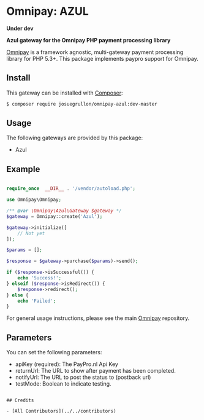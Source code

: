 # Omnipay: AZUL
**Under dev**

**Azul gateway for the Omnipay PHP payment processing library**


[Omnipay](https://github.com/thephpleague/omnipay) is a framework agnostic, multi-gateway payment
processing library for PHP 5.3+. This package implements paypro support for Omnipay.

## Install

This gateway can be installed with [Composer](https://getcomposer.org/):

``` bash
$ composer require josuegrullon/omnipay-azul:dev-master
```

## Usage

The following gateways are provided by this package:

 * Azul

## Example

```php

require_once  __DIR__ . '/vendor/autoload.php';

use Omnipay\Omnipay;

/** @var \Omnipay\Azul\Gateway $gateway */
$gateway = Omnipay::create('Azul');

$gateway->initialize([
    // Not yet
]);

$params = [];

$response = $gateway->purchase($params)->send();

if ($response->isSuccessful()) {
    echo 'Success!';
} elseif ($response->isRedirect()) {
    $response->redirect();
} else {
    echo 'Failed';
}
```

For general usage instructions, please see the main [Omnipay](https://github.com/thephpleague/omnipay) repository.

## Parameters

You can set the following parameters:

 - apiKey (required): The PayPro.nl Api Key
 - returnUrl: The URL to show after payment has been completed.
 - notifyUrl: The URL to post the status to (postback url)
 - testMode: Boolean to indicate testing.

```

## Credits

- [All Contributors](../../contributors)


